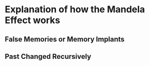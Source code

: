 # Explanation of how the Mandela Effect works
## False Memories or Memory Implants

## Past Changed Recursively
